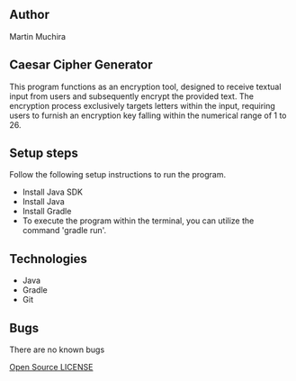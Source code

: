 ## Author
Martin Muchira


## Caesar Cipher Generator
This program functions as an encryption tool, designed to receive textual input from users and subsequently encrypt the provided text. The encryption process exclusively targets letters within the input, requiring users to furnish an encryption key falling within the numerical range of 1 to 26.


## Setup steps
Follow the following setup instructions to run the program.
* Install Java SDK
* Install Java
* Install Gradle
* To execute the program within the terminal, you can utilize the command 'gradle run'.


## Technologies
* Java
* Gradle
* Git


## Bugs
There are no known bugs


[Open Source LICENSE](./LICENSE)

